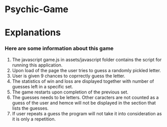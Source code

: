 # Psychic-Game

# Explanations

### Here are some information about this game
1. The javascript game.js in assets/javascript folder contains the script for running this application. 
2. Upon load of the page the user tries to guess a randomly pickled letter.
3. User is given 9 chances to coprrectly guess the letter.
4. The statistics of win and loss are displayed together with number of guesses left in a specific set.
5. The game restarts upon completion of the previous set. 
6. The guesses needs to be letters. Other caracters are not counted as a guess of the user and hemce will not be displayed in the section that lists the guesses. 
7. If user repeats a guess the program will not take it into consideration as it is only a repetition. 